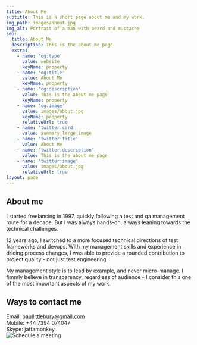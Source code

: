```yaml
---
title: About Me
subtitle: This is a short page about me and my work.
img_path: images/about.jpg
img_alt: Portrait of a man with beard and mustache
seo:
  title: About Me
  description: This is the about me page
  extra:
    - name: 'og:type'
      value: website
      keyName: property
    - name: 'og:title'
      value: About Me
      keyName: property
    - name: 'og:description'
      value: This is the about me page
      keyName: property
    - name: 'og:image'
      value: images/about.jpg
      keyName: property
      relativeUrl: true
    - name: 'twitter:card'
      value: summary_large_image
    - name: 'twitter:title'
      value: About Me
    - name: 'twitter:description'
      value: This is the about me page
    - name: 'twitter:image'
      value: images/about.jpg
      relativeUrl: true
layout: page
---
```


## About me

I started freelancing in 1997, quickly following a test and qa management route for a decade.  But I was always hands-on, always leaning towards the technical challenges. 

12 years ago, I switched to a more focused technical directions of test frameworks and devops.  With my management skills and experience in dricing process changes, I was able to provide a rounded contribution to project quality - not just test engineering. 

My management style is to lead by example, and never micro-manage. I fimmly believe in transparency, regardless of audience - I consider this one of the most important aspects of my work.

## Ways to contact me

Email: paullittlebury@gmail.com<br />
Mobile: +44 7394 074047<br />
Skype: jaffamonkey<br />
![Schedule a meeting](https://calendly.com/jaffamonkeyltd/intro-call)
